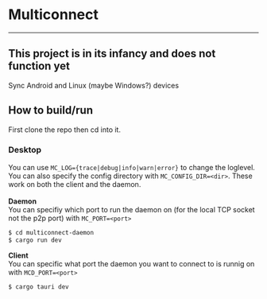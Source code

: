 # Multiconnect
---
## This project is in its infancy and does not function yet
Sync Android and Linux (maybe Windows?) devices

## How to build/run
First clone the repo then cd into it.
### Desktop
You can use `MC_LOG={trace|debug|info|warn|error}` to change the loglevel.
You can also specify the config directory with `MC_CONFIG_DIR=<dir>`. These work on both the client and the daemon.
<br />
<br />
**Daemon**
<br />
You can specifiy which port to run the daemon on (for the local TCP socket not the p2p port) with `MC_PORT=<port>`
```bash
$ cd multiconnect-daemon
$ cargo run dev
```

**Client**
<br />
You can specific what port the daemon you want to connect to is runnig on with `MCD_PORT=<port>`
```
$ cargo tauri dev
```
